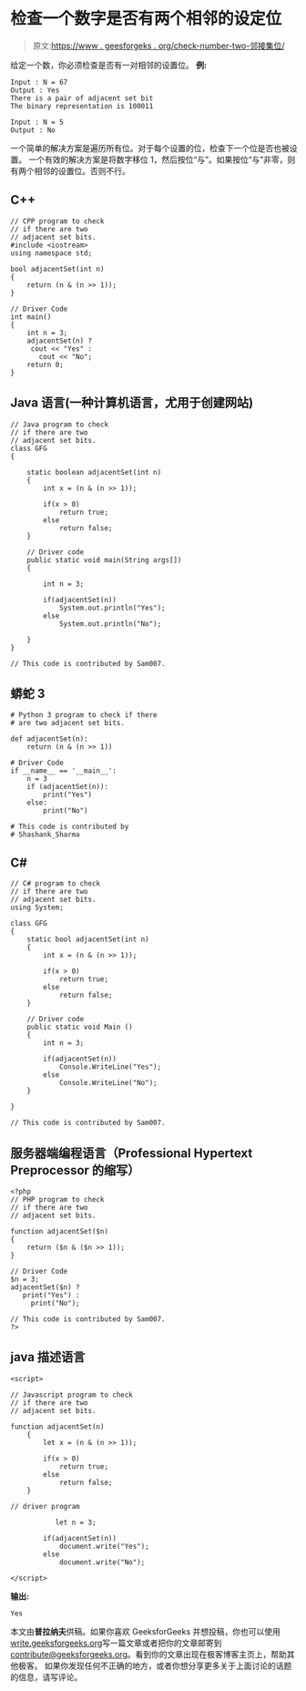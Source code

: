 # 检查一个数字是否有两个相邻的设定位

> 原文:[https://www . geesforgeks . org/check-number-two-邻接集位/](https://www.geeksforgeeks.org/check-number-two-adjacent-set-bits/)

给定一个数，你必须检查是否有一对相邻的设置位。
**例:**

```
Input : N = 67
Output : Yes
There is a pair of adjacent set bit
The binary representation is 100011

Input : N = 5
Output : No
```

一个简单的解决方案是遍历所有位。对于每个设置的位，检查下一个位是否也被设置。
一个有效的解决方案是将数字移位 1，然后按位“与”。如果按位“与”非零，则有两个相邻的设置位。否则不行。

## C++

```
// CPP program to check
// if there are two
// adjacent set bits.
#include <iostream>
using namespace std;

bool adjacentSet(int n)
{
    return (n & (n >> 1));
}

// Driver Code
int main()
{
    int n = 3;
    adjacentSet(n) ?
     cout << "Yes" :
       cout << "No";
    return 0;
}
```

## Java 语言(一种计算机语言，尤用于创建网站)

```
// Java program to check
// if there are two
// adjacent set bits.
class GFG
{

    static boolean adjacentSet(int n)
    {
        int x = (n & (n >> 1));

        if(x > 0)
            return true;
        else
            return false;
    }

    // Driver code
    public static void main(String args[])
    {

        int n = 3;

        if(adjacentSet(n))
            System.out.println("Yes");
        else
            System.out.println("No");

    }
}

// This code is contributed by Sam007.
```

## 蟒蛇 3

```
# Python 3 program to check if there
# are two adjacent set bits.

def adjacentSet(n):
    return (n & (n >> 1))

# Driver Code
if __name__ == '__main__':
    n = 3
    if (adjacentSet(n)):
        print("Yes")
    else:
        print("No")

# This code is contributed by
# Shashank_Sharma
```

## C#

```
// C# program to check
// if there are two
// adjacent set bits.
using System;

class GFG
{
    static bool adjacentSet(int n)
    {
        int x = (n & (n >> 1));

        if(x > 0)
            return true;
        else
            return false;
    }

    // Driver code
    public static void Main ()
    {
        int n = 3;

        if(adjacentSet(n))
            Console.WriteLine("Yes");
        else
            Console.WriteLine("No");
    }

}

// This code is contributed by Sam007.
```

## 服务器端编程语言（Professional Hypertext Preprocessor 的缩写）

```
<?php
// PHP program to check
// if there are two
// adjacent set bits.

function adjacentSet($n)
{
    return ($n & ($n >> 1));
}

// Driver Code
$n = 3;
adjacentSet($n) ?
   print("Yes") :
     print("No");

// This code is contributed by Sam007.
?>
```

## java 描述语言

```
<script>

// Javascript program to check
// if there are two
// adjacent set bits.

function adjacentSet(n)
    {
        let x = (n & (n >> 1));

        if(x > 0)
            return true;
        else
            return false;
    }

// driver program

           let n = 3;

        if(adjacentSet(n))
            document.write("Yes");
        else
            document.write("No");

</script>
```

**输出:**

```
Yes
```

本文由**普拉纳夫**供稿。如果你喜欢 GeeksforGeeks 并想投稿，你也可以使用[write.geeksforgeeks.org](https://write.geeksforgeeks.org)写一篇文章或者把你的文章邮寄到 contribute@geeksforgeeks.org。看到你的文章出现在极客博客主页上，帮助其他极客。
如果你发现任何不正确的地方，或者你想分享更多关于上面讨论的话题的信息，请写评论。